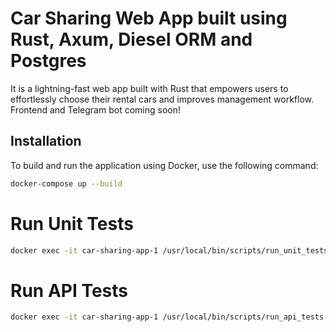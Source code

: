# Car Sharing Web App built using Rust, Axum, Diesel ORM and Postgres

It is a lightning-fast web app built with Rust that empowers users to effortlessly choose their rental cars and
improves management workflow. Frontend and Telegram bot coming soon!

## Installation

To build and run the application using Docker, use the following command:

```bash
docker-compose up --build
```

# Run Unit Tests

```bash
docker exec -it car-sharing-app-1 /usr/local/bin/scripts/run_unit_tests.sh

```

# Run API Tests

```bash
docker exec -it car-sharing-app-1 /usr/local/bin/scripts/run_api_tests.sh
```
